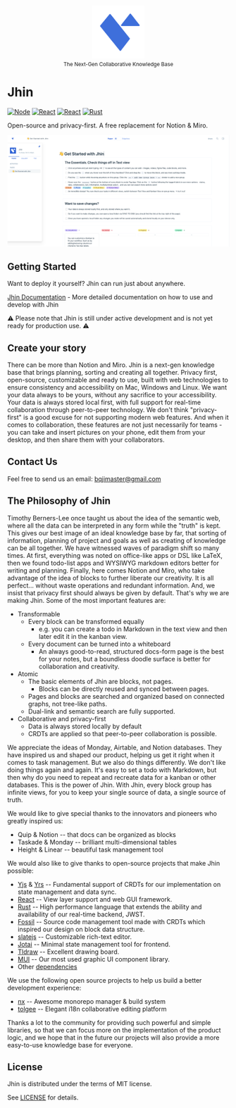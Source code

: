 <div align="center">
    <img src="/assets/jhin.svg" width=120 alt="logo" />
    <br />
    <small>The Next-Gen Collaborative Knowledge Base</small>
</div>

# Jhin

[![Node](https://img.shields.io/badge/node->=16.0-success)](https://www.typescriptlang.org/)
[![React](https://img.shields.io/badge/TypeScript-4.7-3178c6)](https://www.typescriptlang.org/)
[![React](https://img.shields.io/badge/React-18-61dafb)](https://reactjs.org/)
[![Rust](https://img.shields.io/badge/Rust-1.62-dea584)](https://www.rust-lang.org/)

Open-source and privacy-first. A free replacement for Notion & Miro.

![overview](./assets/overview.png)


## Getting Started

Want to deploy it yourself? Jhin can run just about anywhere. <br />

[Jhin Documentation](https://ciusji.gitbook.io/jhinboard/) - More detailed documentation on how to use and develop with Jhin

⚠️ Please note that Jhin is still under active development and is not yet ready for production use. ⚠️

## Create your story

There can be more than Notion and Miro. Jhin is a next-gen knowledge base that brings planning, sorting and creating all together. Privacy first, open-source, customizable and ready to use, built with web technologies to ensure consistency and accessibility on Mac, Windows and Linux. We want your data always to be yours, without any sacrifice to your accessibility. Your data is always stored local first, with full support for real-time collaboration through peer-to-peer technology. We don't think "privacy-first" is a good excuse for not supporting modern web features.
And when it comes to collaboration, these features are not just necessarily for teams - you can take and insert pictures on your phone, edit them from your desktop, and then share them with your collaborators.

## Contact Us

Feel free to send us an email: bqjimaster@gmail.com

## The Philosophy of Jhin

Timothy Berners-Lee once taught us about the idea of the semantic web, where all the data can be interpreted in any form while the "truth" is kept. This gives our best image of an ideal knowledge base by far, that sorting of information, planning of project and goals as well as creating of knowledge can be all together.
We have witnessed waves of paradigm shift so many times. At first, everything was noted on office-like apps or DSL like LaTeX, then we found todo-list apps and WYSIWYG markdown editors better for writing and planning. Finally, here comes Notion and Miro, who take advantage of the idea of blocks to further liberate our creativity.
It is all perfect... without waste operations and redundant information. And, we insist that privacy first should always be given by default.
That's why we are making Jhin. Some of the most important features are:

-   Transformable
    -   Every block can be transformed equally
        -   e.g. you can create a todo in Markdown in the text view and then later edit it in the kanban view.
    -   Every document can be turned into a whiteboard
        -   An always good-to-read, structured docs-form page is the best for your notes, but a boundless doodle surface is better for collaboration and creativity.
-   Atomic
    -   The basic elements of Jhin are blocks, not pages.
        -   Blocks can be directly reused and synced between pages.
    -   Pages and blocks are searched and organized based on connected graphs, not tree-like paths.
    -   Dual-link and semantic search are fully supported.
-   Collaborative and privacy-first
    -   Data is always stored locally by default
    -   CRDTs are applied so that peer-to-peer collaboration is possible.

We appreciate the ideas of Monday, Airtable, and Notion databases. They have inspired us and shaped our product, helping us get it right when it comes to task management. But we also do things differently. We don't like doing things again and again. It's easy to set a todo with Markdown, but then why do you need to repeat and recreate data for a kanban or other databases. This is the power of Jhin. With Jhin, every block group has infinite views, for you to keep your single source of data, a single source of truth.

We would like to give special thanks to the innovators and pioneers who greatly inspired us:

-   Quip & Notion -- that docs can be organized as blocks
-   Taskade & Monday -- brilliant multi-dimensional tables
-   Height & Linear -- beautiful task management tool

We would also like to give thanks to open-source projects that make Jhin possible:

-   [Yjs](https://github.com/yjs/yjs) & [Yrs](https://github.com/y-crdt/y-crdt) -- Fundamental support of CRDTs for our implementation on state management and data sync.
-   [React](https://github.com/facebook/react) -- View layer support and web GUI framework.
-   [Rust](https://github.com/rust-lang/rust) -- High performance language that extends the ability and availability of our real-time backend, JWST.
-   [Fossil](https://www2.fossil-scm.org/home/doc/trunk/www/index.wiki) -- Source code management tool made with CRDTs which inspired our design on block data structure.
-   [slatejs](https://github.com/ianstormtaylor/slate) -- Customizable rich-text editor.
-   [Jotai](https://github.com/pmndrs/jotai) -- Minimal state management tool for frontend.
-   [Tldraw](https://github.com/tldraw/tldraw) -- Excellent drawing board.
-   [MUI](https://github.com/mui/material-ui) -- Our most used graphic UI component library.
-   Other [dependencies](https://github.com/toeverything/AFFiNE/network/dependencies)

We use the following open source projects to help us build a better development experience:

-   [nx](https://github.com/nrwl/nx) -- Awesome monorepo manager & build system
-   [tolgee](https://github.com/tolgee/tolgee-platform) -- Elegant i18n collaborative editing platform

Thanks a lot to the community for providing such powerful and simple libraries, so that we can focus more on the implementation of the product logic, and we hope that in the future our projects will also provide a more easy-to-use knowledge base for everyone.


## License

Jhin is distributed under the terms of MIT license.

See [LICENSE](/LICENSE) for details.
